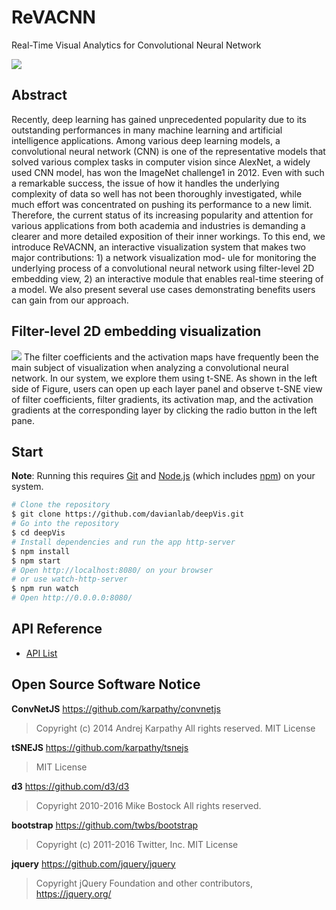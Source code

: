 # ReVACNN 
Real-Time Visual Analytics for Convolutional Neural Network

![](https://github.com/davianlab/deepVis/blob/master/paper/figure/main_fig.png)

## Abstract
Recently, deep learning has gained unprecedented popularity due to its outstanding performances in many machine learning and artificial intelligence applications. Among various deep learning models, a convolutional neural network (CNN) is one of the representative models that solved various complex tasks in computer vision since AlexNet, a widely used CNN model, has won the ImageNet challenge1 in 2012. Even with such a remarkable success, the issue of how it handles the underlying complexity of data so well has not been thoroughly investigated, while much effort was concentrated on pushing its performance to a new limit. Therefore, the current status of its increasing popularity and attention for various applications from both academia and industries is demanding a clearer and more detailed exposition of their inner workings. To this end, we introduce ReVACNN, an interactive visualization system that makes two major contributions: 1) a network visualization mod- ule for monitoring the underlying process of a convolutional neural network using filter-level 2D embedding view, 2) an interactive module that enables real-time steering of a model. We also present several use cases demonstrating benefits users can gain from our approach.

## Filter-level 2D embedding visualization
![](https://github.com/davianlab/deepVis/blob/master/paper/figure/t-sne_view.png)
The filter coefficients and the activation maps have frequently been the main subject of visualization when analyzing a convolutional neural network. In our system, we explore them using t-SNE. As shown in the left side of Figure, users can open up each layer panel and observe t-SNE view of filter coefficients, filter gradients, its activation map, and the activation gradients at the corresponding layer by clicking the radio button in the left pane. 

## Start
**Note**: Running this requires [Git](https://git-scm.com) and [Node.js](https://nodejs.org/en/download/) (which includes [npm](https://npmjs.org)) on your system.

```bash
# Clone the repository
$ git clone https://github.com/davianlab/deepVis.git
# Go into the repository
$ cd deepVis
# Install dependencies and run the app http-server
$ npm install
$ npm start
# Open http://localhost:8080/ on your browser
# or use watch-http-server
$ npm run watch
# Open http://0.0.0.0:8080/
```

## API Reference
- [API List](https://github.com/davianlab/deepVis/wiki/API)

## Open Source Software Notice
**ConvNetJS** https://github.com/karpathy/convnetjs
> Copyright (c) 2014 Andrej Karpathy All rights reserved.
MIT License

**tSNEJS** https://github.com/karpathy/tsnejs
> MIT License

**d3** https://github.com/d3/d3
> Copyright 2010-2016 Mike Bostock All rights reserved.

**bootstrap** https://github.com/twbs/bootstrap
> Copyright (c) 2011-2016 Twitter, Inc.
MIT License

**jquery** https://github.com/jquery/jquery
> Copyright jQuery Foundation and other contributors, https://jquery.org/